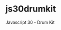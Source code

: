 # js30drumkit
Javascript 30 - Drum Kit 
<script>
    function playSound(e) {
      const audio = document.querySelector(`audio[data-key="${e.keyCode}"]`);
      const key = document.querySelector(`div[data-key="${e.keyCode}"]`);
      if (!audio) return;
      audio.currentTime = 0;
      audio.play();
      key.classList.add('playing');
    }
    function removeTransition(e) {
      if (e.propertyName !== 'transform') return;
      this.classList.remove('playing');
    }

    const keys = document.querySelectorAll('.key');
    keys.forEach(key => key.addEventListener('transitionend', removeTransition));
    window.addEventListener('keydown', playSound);

</script>
